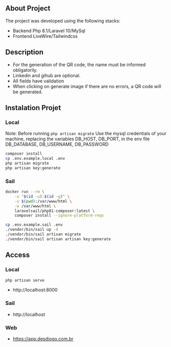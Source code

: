 ## About Project

The project was developed using the following stacks:

- Backend Php 8.1/Laravel 10/MySql
- Frontend LiveWire/Tailwindcss

## Description

- For the generation of the QR code, the name must be informed obligatorily.
- Linkedin and gihub are optional.
- All fields have validation
- When clicking on generate image if there are no errors, a QR code will be generated.

## Instalation Projet

### Local

Note: Before running ```php artisan migrate``` Use the mysql credentials of your machine, replacing the variables DB_HOST, DB_PORT, in the env file
DB_DATABASE, DB_USERNAME, DB_PASSWORD

```bash
composer install
cp .env.example.local .env
php artisan migrate
php artisan key:generate
```

### Sail

```bash
docker run --rm \
    -u "$(id -u):$(id -g)" \
    -v $(pwd):/var/www/html \
    -w /var/www/html \
    laravelsail/php81-composer:latest \
    composer install --ignore-platform-reqs

cp .env.example.sail .env
./vendor/bin/sail up -d
./vendor/bin/sail artisan migrate
./vendor/bin/sail artisan artisan key:generate
```

## Access

### Local

```bash
php artisan serve
```

- http://localhost:8000

### Sail

- http://localhost

### Web
- https://app.desdiogo.com.br
